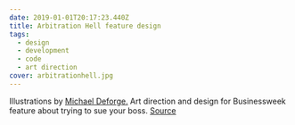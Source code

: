 ```yaml
---
date: 2019-01-01T20:17:23.440Z
title: Arbitration Hell feature design
tags:
  - design
  - development
  - code
  - art direction
cover: arbitrationhell.jpg
---
```

Illustrations by [Michael Deforge.](http://www.michael-deforge.com/) Art direction and design for Businessweek feature about trying to sue your boss. [Source](https://www.bloomberg.com/features/2019-arbitration-hell/)